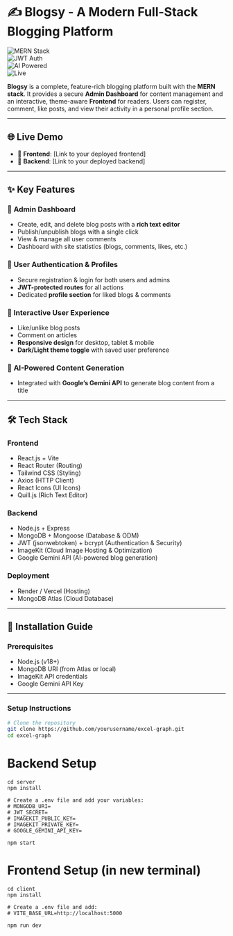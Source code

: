 # ✍️ Blogsy - A Modern Full-Stack Blogging Platform  

![MERN Stack](https://img.shields.io/badge/MERN-FullStack-green)  
![JWT Auth](https://img.shields.io/badge/Secure-JWT_Authentication-blue)  
![AI Powered](https://img.shields.io/badge/AI-Google_Gemini-red)  
![Live](https://img.shields.io/badge/Live-Online-brightgreen)  

**Blogsy** is a complete, feature-rich blogging platform built with the **MERN stack**. It provides a secure **Admin Dashboard** for content management and an interactive, theme-aware **Frontend** for readers. Users can register, comment, like posts, and view their activity in a personal profile section.  

---

## 🌐 Live Demo  

- 🔗 **Frontend**: [Link to your deployed frontend]  
- 🔗 **Backend**: [Link to your deployed backend]  

---

## ✨ Key Features  

### 👤 **Admin Dashboard**  
- Create, edit, and delete blog posts with a **rich text editor**  
- Publish/unpublish blogs with a single click  
- View & manage all user comments  
- Dashboard with site statistics (blogs, comments, likes, etc.)  

### 👥 **User Authentication & Profiles**  
- Secure registration & login for both users and admins  
- **JWT-protected routes** for all actions  
- Dedicated **profile section** for liked blogs & comments  

### 🚀 **Interactive User Experience**  
- Like/unlike blog posts  
- Comment on articles  
- **Responsive design** for desktop, tablet & mobile  
- **Dark/Light theme toggle** with saved user preference  

### 🤖 **AI-Powered Content Generation**  
- Integrated with **Google’s Gemini API** to generate blog content from a title  

---

## 🛠️ Tech Stack  

### **Frontend**  
- React.js + Vite  
- React Router (Routing)  
- Tailwind CSS (Styling)  
- Axios (HTTP Client)  
- React Icons (UI Icons)  
- Quill.js (Rich Text Editor)  

### **Backend**  
- Node.js + Express  
- MongoDB + Mongoose (Database & ODM)  
- JWT (jsonwebtoken) + bcrypt (Authentication & Security)  
- ImageKit (Cloud Image Hosting & Optimization)  
- Google Gemini API (AI-powered blog generation)  

### **Deployment**  
- Render / Vercel (Hosting)  
- MongoDB Atlas (Cloud Database)  

---

## 🚀 Installation Guide  

### **Prerequisites**  
- Node.js (v18+)  
- MongoDB URI (from Atlas or local)  
- ImageKit API credentials  
- Google Gemini API Key  

---

### Setup Instructions

```bash
# Clone the repository
git clone https://github.com/yourusername/excel-graph.git
cd excel-graph
```

# Backend Setup
```
cd server
npm install

# Create a .env file and add your variables:
# MONGODB_URI=
# JWT_SECRET=
# IMAGEKIT_PUBLIC_KEY=
# IMAGEKIT_PRIVATE_KEY=
# GOOGLE_GEMINI_API_KEY=

npm start
```

# Frontend Setup (in new terminal)
```
cd client
npm install

# Create a .env file and add:
# VITE_BASE_URL=http://localhost:5000

npm run dev
```
